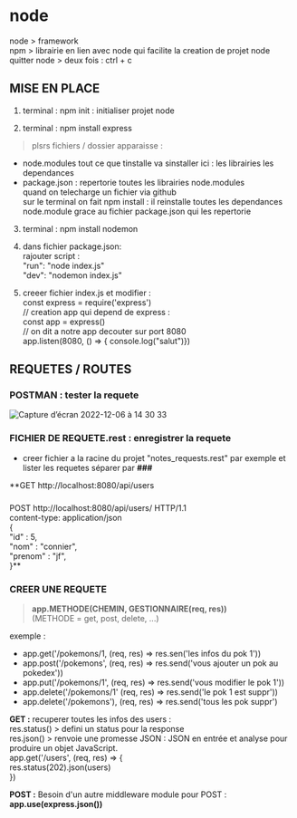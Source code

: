 # node

node > framework   
npm > librairie en lien avec node qui facilite la creation de projet node
quitter node > deux fois : ctrl + c 

## MISE EN PLACE

1. terminal : npm init  : initialiser projet node

2. terminal : npm install express 
> plsrs fichiers / dossier apparaisse :  
  - node.modules tout ce que tinstalle va sinstaller ici : les librairies les dependances   
  - package.json : repertorie toutes les librairies node.modules  
quand on telecharge un fichier via github   
sur le terminal on fait npm install : il reinstalle toutes les dependances node.module grace au fichier package.json qui les repertorie  

3. terminal : npm install nodemon

4. dans fichier package.json:  
rajouter script :  
"run": "node index.js"  
"dev": "nodemon index.js"   

5. creeer fichier index.js et modifier :  
const express = require('express')  
// creation app qui depend de express :  
const app = express()  
// on dit a notre app decouter sur port 8080  
app.listen(8080, () => { console.log("salut")})  


## REQUETES / ROUTES

### POSTMAN : tester la requete 
![Capture d’écran 2022-12-06 à 14 30 33](https://user-images.githubusercontent.com/104756701/205925473-0754d91c-49bc-47ab-8512-2ce8ee430e1d.png)


### FICHIER DE REQUETE.rest : enregistrer la requete 

- creer fichier a la racine du projet "notes_requests.rest" par exemple et lister les requetes séparer par **###**  

**GET http://localhost:8080/api/users  
###  
POST http://localhost:8080/api/users/ HTTP/1.1  
content-type: application/json  
{  
    "id" : 5,  
    "nom" : "connier",  
    "prenom" : "jf",  
}**  

### CREER UNE REQUETE 
> **app.METHODE(CHEMIN, GESTIONNAIRE(req, res))**  
> (METHODE = get, post, delete, ...)

exemple :
- app.get('/pokemons/1, (req, res) => res.sen('les infos du pok 1'))   
- app.post('/pokemons', (req, res) => res.send('vous ajouter un pok au pokedex'))   
- app.put('/pokemons/1', (req, res) => res.send('vous modifier le pok 1'))  
- app.delete('/pokemons/1' (req, res) => res.send('le pok 1 est suppr'))   
- app.delete('/pokemons'), (req, res) => res.send('tous les pok suppr')  

**GET :** 
recuperer toutes les infos des users :   
    res.status() > defini un status pour la response   
    res.json() > renvoie une promesse JSON : JSON en entrée et analyse pour produire un objet JavaScript.   
app.get('/users', (req, res) => {   
	res.status(202).json(users)   
  })  
  
**POST :** 
Besoin d'un autre middleware module pour POST : **app.use(express.json())**   

















